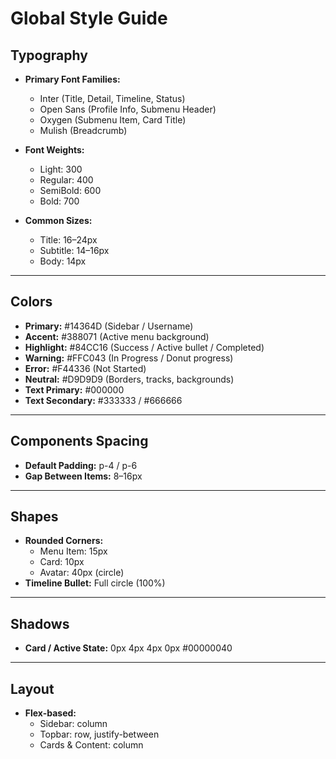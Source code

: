 # Global Style Guide

## Typography
- **Primary Font Families:**  
  - Inter (Title, Detail, Timeline, Status)  
  - Open Sans (Profile Info, Submenu Header)  
  - Oxygen (Submenu Item, Card Title)  
  - Mulish (Breadcrumb)  

- **Font Weights:**  
  - Light: 300  
  - Regular: 400  
  - SemiBold: 600  
  - Bold: 700  

- **Common Sizes:**  
  - Title: 16–24px  
  - Subtitle: 14–16px  
  - Body: 14px  

---

## Colors
- **Primary:** #14364D (Sidebar / Username)  
- **Accent:** #388071 (Active menu background)  
- **Highlight:** #84CC16 (Success / Active bullet / Completed)  
- **Warning:** #FFC043 (In Progress / Donut progress)  
- **Error:** #F44336 (Not Started)  
- **Neutral:** #D9D9D9 (Borders, tracks, backgrounds)  
- **Text Primary:** #000000  
- **Text Secondary:** #333333 / #666666  

---

## Components Spacing
- **Default Padding:** p-4 / p-6  
- **Gap Between Items:** 8–16px  

---

## Shapes
- **Rounded Corners:**  
  - Menu Item: 15px  
  - Card: 10px  
  - Avatar: 40px (circle)  
- **Timeline Bullet:** Full circle (100%)  

---

## Shadows
- **Card / Active State:** 0px 4px 4px 0px #00000040  

---

## Layout
- **Flex-based:**  
  - Sidebar: column  
  - Topbar: row, justify-between  
  - Cards & Content: column  

